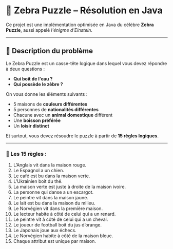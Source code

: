 # 🧠 Zebra Puzzle – Résolution en Java

Ce projet est une implémentation optimisée en Java du célèbre **Zebra Puzzle**, aussi appelé *l'énigme d'Einstein*.

---

## 🧩 Description du problème

Le Zebra Puzzle est un casse-tête logique dans lequel vous devez répondre à deux questions :

- **Qui boit de l'eau ?**
- **Qui possède le zèbre ?**

On vous donne les éléments suivants :

- 5 maisons de **couleurs différentes**
- 5 personnes de **nationalités différentes**
- Chacune avec un **animal domestique** différent
- Une **boisson préférée**
- Un **loisir distinct**

Et surtout, vous devez résoudre le puzzle à partir de **15 règles logiques**.

---

### 🧾 Les 15 règles :

1. L’Anglais vit dans la maison rouge.
2. Le Espagnol a un chien.
3. Le café est bu dans la maison verte.
4. L’Ukrainien boit du thé.
5. La maison verte est juste à droite de la maison ivoire.
6. La personne qui danse a un escargot.
7. Le peintre vit dans la maison jaune.
8. Le lait est bu dans la maison du milieu.
9. Le Norvégien vit dans la première maison.
10. Le lecteur habite à côté de celui qui a un renard.
11. Le peintre vit à côté de celui qui a un cheval.
12. Le joueur de football boit du jus d’orange.
13. Le Japonais joue aux échecs.
14. Le Norvégien habite à côté de la maison bleue.
15. Chaque attribut est unique par maison.

